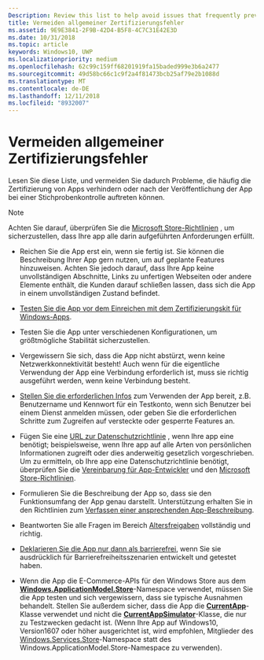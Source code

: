 ```yaml
---
Description: Review this list to help avoid issues that frequently prevent apps from getting certified, or that might be identified during a spot check after the app is published.
title: Vermeiden allgemeiner Zertifizierungsfehler
ms.assetid: 9E9E3841-2F9B-42D4-B5F8-4C7C31E42E3D
ms.date: 10/31/2018
ms.topic: article
keywords: Windows10, UWP
ms.localizationpriority: medium
ms.openlocfilehash: 62c99c159ff68201919fa15baded999e3b6a2477
ms.sourcegitcommit: 49d58bc66c1c9f2a4f81473bcb25af79e2b1088d
ms.translationtype: MT
ms.contentlocale: de-DE
ms.lasthandoff: 12/11/2018
ms.locfileid: "8932007"
---
```

# <a name="avoid-common-certification-failures"></a>Vermeiden allgemeiner Zertifizierungsfehler


Lesen Sie diese Liste, und vermeiden Sie dadurch Probleme, die häufig die Zertifizierung von Apps verhindern oder nach der Veröffentlichung der App bei einer Stichprobenkontrolle auftreten können.

> [!NOTE]
> Achten Sie darauf, überprüfen Sie die [Microsoft Store-Richtlinien](https://docs.microsoft.com/legal/windows/agreements/store-policies) , um sicherzustellen, dass Ihre app alle darin aufgeführten Anforderungen erfüllt.

-   Reichen Sie die App erst ein, wenn sie fertig ist. Sie können die Beschreibung Ihrer App gern nutzen, um auf geplante Features hinzuweisen. Achten Sie jedoch darauf, dass Ihre App keine unvollständigen Abschnitte, Links zu unfertigen Webseiten oder andere Elemente enthält, die Kunden darauf schließen lassen, dass sich die App in einem unvollständigen Zustand befindet.

-   [Testen Sie die App vor dem Einreichen mit dem Zertifizierungskit für Windows-Apps](../debug-test-perf/windows-app-certification-kit.md).

-   Testen Sie die App unter verschiedenen Konfigurationen, um größtmögliche Stabilität sicherzustellen.

-   Vergewissern Sie sich, dass die App nicht abstürzt, wenn keine Netzwerkkonnektivität besteht! Auch wenn für die eigentliche Verwendung der App eine Verbindung erforderlich ist, muss sie richtig ausgeführt werden, wenn keine Verbindung besteht.

-   [Stellen Sie die erforderlichen Infos](notes-for-certification.md) zum Verwenden der App bereit, z.B. Benutzername und Kennwort für ein Testkonto, wenn sich Benutzer bei einem Dienst anmelden müssen, oder geben Sie die erforderlichen Schritte zum Zugreifen auf versteckte oder gesperrte Features an.

-   Fügen Sie eine [URL zur Datenschutzrichtlinie](enter-app-properties.md#privacy-policy-url) , wenn Ihre app eine benötigt; beispielsweise, wenn Ihre app auf alle Arten von persönlichen Informationen zugreift oder dies anderweitig gesetzlich vorgeschrieben. Um zu ermitteln, ob Ihre app eine Datenschutzrichtlinie benötigt, überprüfen Sie die [Vereinbarung für App-Entwickler](https://docs.microsoft.com/legal/windows/agreements/app-developer-agreement) und den [Microsoft Store-Richtlinien](https://docs.microsoft.com/legal/windows/agreements/store-policies).

-   Formulieren Sie die Beschreibung der App so, dass sie den Funktionsumfang der App genau darstellt. Unterstützung erhalten Sie in den Richtlinien zum [Verfassen einer ansprechenden App-Beschreibung](write-a-great-app-description.md).

-   Beantworten Sie alle Fragen im Bereich [Altersfreigaben](age-ratings.md) vollständig und richtig.

-   [Deklarieren Sie die App nur dann als barrierefrei](product-declarations.md#this-app-has-been-tested-to-meet-accessibility-guidelines), wenn Sie sie ausdrücklich für Barrierefreiheitsszenarien entwickelt und getestet haben.

-   Wenn die App die E-Commerce-APIs für den Windows Store aus dem [**Windows.ApplicationModel.Store**](https://docs.microsoft.com/uwp/api/Windows.ApplicationModel.Store)-Namespace verwendet, müssen Sie die App testen und sich vergewissern, dass sie typische Ausnahmen behandelt. Stellen Sie außerdem sicher, dass die App die [**CurrentApp**](https://docs.microsoft.com/uwp/api/Windows.ApplicationModel.Store.CurrentApp)-Klasse verwendet und nicht die [**CurrentAppSimulator**](https://docs.microsoft.com/uwp/api/Windows.ApplicationModel.Store.CurrentAppSimulator)-Klasse, die nur zu Testzwecken gedacht ist. (Wenn Ihre App auf Windows10, Version1607 oder höher ausgerichtet ist, wird empfohlen, Mitglieder des [Windows.Services.Store](https://docs.microsoft.com/uwp/api/windows.services.store)-Namespace statt des Windows.ApplicationModel.Store-Namespace zu verwenden).


 

 




